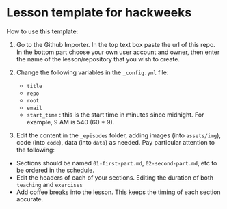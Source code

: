 # Lesson template for hackweeks

How to use this template:

1. Go to the Github Importer. In the top text box paste the url of this repo. In the bottom part
choose your own user account and owner, then enter the name of the lesson/repository that you wish to create.

2. Change the following variables in the `_config.yml` file:
   - `title`
   - `repo`
   - `root`
   - `email` 
   - `start_time` : this is the start time in minutes since midnight. For
     example, 9 AM is 540 (60 * 9).

3. Edit the content in the `_episodes` folder, adding images (into
  `assets/img`), code (into `code`), data (into `data`) as needed. Pay
  particular attention to the following:

  - Sections should be named `01-first-part.md`, `02-second-part.md`, etc to be ordered in the schedule.
  - Edit the headers of each of your sections. Editing the duration of both `teaching` and `exercises`
  - Add coffee breaks into the lesson. This keeps the timing of each section
    accurate.

